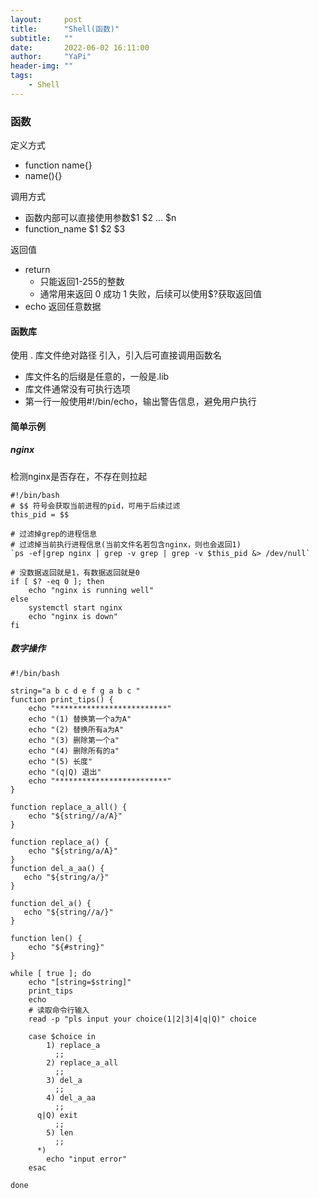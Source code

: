 ```yaml
---
layout:     post
title:      "Shell(函数)"
subtitle:   ""
date:       2022-06-02 16:11:00
author:     "YaPi"
header-img: ""
tags:
    - Shell
---
```


### 函数
定义方式
- function name{}
- name(){}

调用方式

- 函数内部可以直接使用参数$1 $2 ... $n 
- function_name $1 $2 $3

返回值

- return
    - 只能返回1-255的整数
    - 通常用来返回 0 成功 1 失败，后续可以使用$?获取返回值
- echo 返回任意数据

#### 函数库
使用 . 库文件绝对路径 引入，引入后可直接调用函数名

- 库文件名的后缀是任意的，一般是.lib
- 库文件通常没有可执行选项
- 第一行一般使用#!/bin/echo，输出警告信息，避免用户执行

#### 简单示例
##### nginx
检测nginx是否存在，不存在则拉起

```shell
#!/bin/bash
# $$ 符号会获取当前进程的pid，可用于后续过滤
this_pid = $$

# 过滤掉grep的进程信息
# 过滤掉当前执行进程信息(当前文件名若包含nginx，则也会返回1)
`ps -ef|grep nginx | grep -v grep | grep -v $this_pid &> /dev/null`

# 没数据返回就是1，有数据返回就是0
if [ $? -eq 0 ]; then
    echo "nginx is running well"
else 
    systemctl start nginx
    echo "nginx is down"
fi
```


##### 数字操作
```shell
#!/bin/bash

string="a b c d e f g a b c "
function print_tips() {
    echo "*************************"
    echo "(1) 替换第一个a为A"
    echo "(2) 替换所有a为A"
    echo "(3) 删除第一个a"
    echo "(4) 删除所有的a"
    echo "(5) 长度"
    echo "(q|Q) 退出"
    echo "*************************"
}

function replace_a_all() {
    echo "${string//a/A}"
}

function replace_a() {
    echo "${string/a/A}"
}
function del_a_aa() {
   echo "${string/a/}"
}

function del_a() {
   echo "${string//a/}"
}

function len() {
    echo "${#string}"
}

while [ true ]; do
    echo "[string=$string]"
    print_tips
    echo
    # 读取命令行输入
    read -p "pls input your choice(1|2|3|4|q|Q)" choice
    
    case $choice in
        1) replace_a
          ;;
        2) replace_a_all
          ;;
        3) del_a
          ;;
        4) del_a_aa
          ;;
      q|Q) exit
          ;;
        5) len
          ;;
      *)
        echo "input error"
    esac
    
done
```
